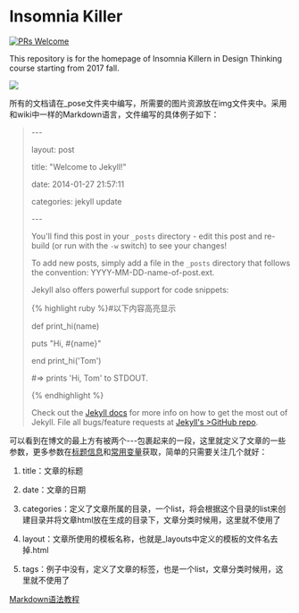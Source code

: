 # Insomnia Killer
[![PRs Welcome](https://img.shields.io/badge/PRs-welcome-brightgreen.svg?style=flat-square)](http://makeapullrequest.com)

This repository is for the homepage of Insomnia Killern in Design Thinking course starting from 2017 fall.

![](https://github.com/Design-Thinking/Core-function-display/blob/master/Products/%E4%B8%BB%E9%A2%98%E5%B1%95%E7%A4%BA.jpg?raw=true)

所有的文档请在_pose文件夹中编写，所需要的图片资源放在img文件夹中。采用和wiki中一样的Markdown语言，文件编写的具体例子如下：

>\---
>
>layout: post
>
>title:  "Welcome to Jekyll!"
>
>date:   2014-01-27 21:57:11
>
>categories: jekyll update
>
>\---
>
>You'll find this post in your `_posts` directory - edit this post and re-build (or run with the `-w` switch) to see your changes!
>
>To add new posts, simply add a file in the `_posts` directory that follows the convention: YYYY-MM-DD-name-of-post.ext.
>
>Jekyll also offers powerful support for code snippets:
>
>{% highlight ruby %}#以下内容高亮显示
>
>def print_hi(name)
>
>  puts "Hi, #{name}"
>  
>end
>print_hi('Tom')
>
>#=> prints 'Hi, Tom' to STDOUT.
>
>{% endhighlight %}
>
>Check out the [Jekyll docs][jekyll] for more info on how to get the most out of Jekyll. File all bugs/feature requests at [Jekyll's >GitHub repo][jekyll-gh].
>
>[jekyll-gh]: https://github.com/mojombo/jekyll
>
>[jekyll]:    http://jekyllrb.com
>


可以看到在博文的最上方有被两个---包裹起来的一段，这里就定义了文章的一些参数，更多参数在[标题信息](http://jekyll.com.cn/docs/frontmatter/)和[常用变量](http://jekyll.com.cn/docs/variables/)获取，简单的只需要关注几个就好：

1. title：文章的标题

2. date：文章的日期

3. categories：定义了文章所属的目录，一个list，将会根据这个目录的list来创建目录并将文章html放在生成的目录下，文章分类时候用，这里就不使用了

4. layout：文章所使用的模板名称，也就是_layouts中定义的模板的文件名去掉.html

5. tags：例子中没有，定义了文章的标签，也是一个list，文章分类时候用，这里就不使用了

[Markdown语法教程](http://www.jianshu.com/p/075d7cac8fef)

